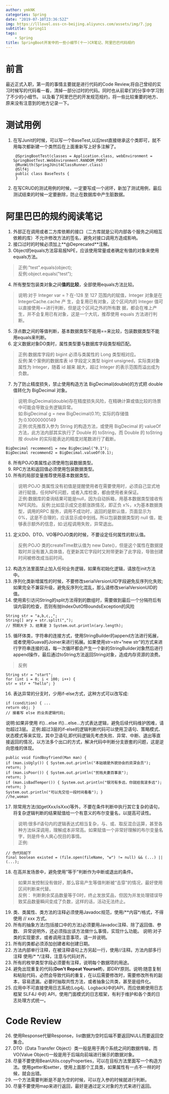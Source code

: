 ```yaml
---
author: ymkNK
categories: Spring
date: "2019-07-10T23:36:52Z"
img: https://lllovol.oss-cn-beijing.aliyuncs.com/assets/img/7.jpg
subtitle: Spring11
tags: 
    - Spring
title: SpringBoot开发中的一些小细节(十一)CR笔记、阿里巴巴代码规约
---
```

# 前言
最近正式入职，第一周的事情主要就是进行代码的Code Review,将自己曾经的实习时候写的代码看一看，清掉一部分过时的代码。同时也从前辈们的分享中学习到了不少的小细节。
以及看了阿里巴巴的开发规范规约，将一些比较重要的地方、原来没有注意到的地方记录一下。


# 测试用例

1. 在写Junit的时候，可以写一个BaseTest,以后test直接继承这个类即可，就不用每次都新建一个类然后在上面重新写上好多注解了。


		@SpringBootTest(classes = Application.class, webEnvironment = SpringBootTest.WebEnvironment.RANDOM_PORT)  
		@RunWith(SpringJUnit4ClassRunner.class)  
		@Slf4j  
		public class BaseTests {
		}


2. 在写CRUD的测试用例的时候，一定要写成一个闭环，新加了测试用例，最后测试结束的时候一定要删除，防止在数据库中产生脏数据。

# 阿里巴巴的规约阅读笔记

1. 外部正在调用或者二方库依赖的接口（二方库就是公司内部各个服务之间相互依赖的库）不允许修改方法的签名，避免对接口调用方造成影响。
2. 接口过时的时候必须加上**@Deprecated**注解。
3. Object的equals方法容易报NPE，应该使用常量或者确定有值的对象来使用equals方法。
>正例:"test".equals(object);  
>反例:object.equals("test");	

4. 所有整型包装类对象之间**值的比较**，全部使用equals方法比较。
>说明:对于 Integer var = ? 在-128 至 127 范围内的赋值，Integer 对象是在 IntegerCache.cache 产 生，会复用已有对象，这个区间内的 Integer 值可以直接使用==进行判断，但是这个区间之外的所有数 据，都会在堆上产生，并不会复用已有对象，这是一个大坑，推荐使用 equals 方法进行判断。

5. 浮点数之间的等值判断，基本数据类型不能用==来比较，包装数据类型不能用equals来判断。
6. 定义数据对象DO类时，属性类型要与数据库字段类型相匹配。
>正例:数据库字段的 bigint 必须与类属性的 Long 类型相对应。  
>反例:某个案例的数据库表 id 字段定义类型 bigint unsigned，实际类对象属性为 Integer，随着 id 越来 越大，超过 Integer 的表示范围而溢出成为负数。

7. 为了防止精度损失，禁止使用构造方法 BigDecimal(double)的方式把 double 值转化为 BigDecimal 对象。 
>说明:BigDecimal(double)存在精度损失风险，在精确计算或值比较的场景中可能会导致业务逻辑异常。   
>如:BigDecimal g = new BigDecimal(0.1f); 实际的存储值为:0.10000000149  
>正例:优先推荐入参为 String 的构造方法，或使用 BigDecimal 的 valueOf 方法，此方法内部其实执行了 Double 的 toString，而 Double 的 toString 按 double 的实际能表达的精度对尾数进行了截断。
```
BigDecimal recommend1 = new BigDecimal("0.1");
BigDecimal recommend2 = BigDecimal.valueOf(0.1);
```

8. 所有POJO类属性必须使用包装数据类型。
9. RPC方法和返回值必须使用包装数据类型。
10. 所有的局部变量推荐使用基本数据类型。
>说明:POJO 类属性没有初值是提醒使用者在需要使用时，必须自己显式地进行赋值，任何NPE问题，或者入库检查，都由使用者来保证。  
>正例:数据库的查询结果可能是null，因为自动拆箱，用基本数据类型接收有NPE风险。 反例:比如显示成交总额涨跌情况，即正负 x%，x为基本数据类型，调用的RPC 服务，调用不成功时，返回的是默认值，页面显示为 0%，这是不合理的，应该显示成中划线。所以包装数据类型的 null 值，能 够表示额外的信息，如:远程调用失败，异常退出。

11. 定义DO、DTO、VO等POJO类的时候，不要设定任何属性的默认值。
>反例:POJO 类的createTime默认值为 new Date()，但是这个属性在数据提取时并没有置入具体值，在更新其它字段时又附带更新了此字段，导致创建时间被修改成当前时间。

12. 构造方法里面禁止加入任何业务逻辑，如果有初始化逻辑，请放在init方法中。
13. 序列化类新增属性的时候，不要修改serialVersionUID字段避免反序列化失败;如果完全不兼容升级，避免反序列化混乱，那么请修改serialVersionUID的值。
14. 使用索引访问String的split方法得到的数组时，需要做到最后一个分隔符后有误内容的检查，否则有抛IndexOutOfBoundsException的风险
>
```
String str = "a,b,c,,";
String[] ary = str.split(",");
// 预期大于 3，结果是 3 System.out.println(ary.length);
```

15. 循环体类，字符串的连接方式，使用StringBuilder的append方法进行拓展，或者使用Guava的Joiner来进行拓展。如果使用str=str+“new str”的方式来进行字符串连接的话，每一次循环都会产生一个新的StringBuilder对象然后进行append操作，最后通过toString方法返回String对象，造成内存资源的浪费。
>反例
```
String str = "start";
for (int i = 0; i < 100; i++) {
str = str + "hello"; }
```

16. 表达异常的分支时，少用if-else方式，这种方式可以改写成:
>
```
if (condition) { ...
return obj; }
// 接着写 else 的业务逻辑代码;
```
说明:如果非使用 if()...else if()...else...方式表达逻辑，避免后续代码维护困难，请勿超过3层。 正例:超过3层的if-else的逻辑判断代码可以使用卫语句、策略模式、状态模式等来实现，其中卫语句,即代码逻辑先考虑失败、异常、中断、退出等直接返回的情况，以方法多个出口的方式，解决代码中判断分支嵌套的问题，这是逆向思维的体现。
```
public void findBoyfriend(Man man) {
if (man.isUgly()) { System.out.println("本姑娘是外貌协会的资深会员");
return; }
if (man.isPoor()) { System.out.println("贫贱夫妻百事哀");
return; }
if (man.isBadTemper()) { System.out.println("银河有多远，你就给我滚多远");
return; }
System.out.println("可以先交往一段时间看看"); }
//he,woman
```

17. 除常用方法(如getXxx/isXxx)等外，不要在条件判断中执行其它复杂的语句，将复杂逻辑判断的结果赋值给一个有意义的布尔变量名，以提高可读性。
>说明:很多if语句内的逻辑表达式相当复杂，与、或、取反混合运算，甚至各种方法纵深调用，理解成本非常高。如果赋值一个非常好理解的布尔变量名字，则是件令人爽心悦目的事情。  
正例:
```
// 伪代码如下
final boolean existed = (file.open(fileName, "w") != null) && (...) || (...);
```

18. 在高并发场景中，避免使用”等于”判断作为中断或退出的条件。
>如果并发控制没有做好，那么容易产生等值判断被“击穿”的情况，最好使用区间判断来代替。  
>反例： 判断剩余奖品数量等于0时，终止发放奖品，但因为并发处理错误导致奖品数量瞬间变成了负数，这样的话，活动无法终止。

19. 类、类属性、类方法的注释必须使用Javadoc规范，使用/\*\*内容\*/格式，不得使用 // xxx 方式。
20. 所有的抽象方法(包括接口中的方法)必须要用Javadoc注释、除了返回值、参数、 异常说明外，还必须指出该方法做什么事情，实现什么功能。 说明:对子类的实现要求，或者调用注意事项，请一并说明。
21. 所有的类都必须添加创建者和创建日期。
22. 方法内部单行注释，在被注释语句上方另起一行，使用//注释。方法内部多行注释 
使用/\* \*/注释，注意与代码对齐。
23. 所有的枚举类型字段必须要有注释，说明每个数据项的用途。
24. 避免出现重复的代码(**Don't Repeat Yourself**)，即DRY原则。说明:随意复制和粘贴代码，必然会导致代码的重复，在以后需要修改时，需要修改所有的副本，容易遗漏。必要时抽取共性方法，或者抽象公共类，甚至是组件化。
25. 应用中不可直接使用日志系统(Log4j、Logback)中的API，而应依赖使用日志框架 SLF4J 中的 API，使用门面模式的日志框架，有利于维护和各个类的日志处理方式统一。

# Code Review
26. 使用Response<T>代替Response，list数据为空时后端不要返回NULL而要返回空集合。
27. DTO（Data Transfer Object）类一般是用于两个系统之间的数据传输，而VO(Value Object)一般是用于后端向前端进行展示的数据对象。
28. 尽量不要使用BeanUtils.copyProperties，可以在目标方法里面写一个构造方法。使用getter和setter，使用上面那个工具类，如果属性有一点不一样的时候，就会出错。
29. 一个方法需要判断是不是为空的时候，可以在入参的时候就进行判断。
30. 尽量不要使用map来进行返回，最好是通过定义对象的方式来进行返回。
